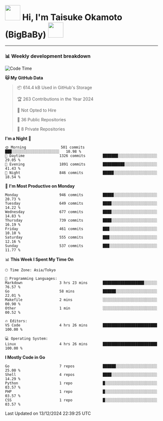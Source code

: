 <!-- Title -->
<h1>
    <img src="https://media.tenor.com/TlyRveJkgo4AAAAi/cloud-cloud-strife.gif" width="50"/> 
    Hi, I'm Taisuke Okamoto (BigBaBy) 
    <img src="https://media.tenor.com/TlyRveJkgo4AAAAi/cloud-cloud-strife.gif" width="50"/>
</h1>

---

<h3> 📊 Weekly development breakdown </h3>
<!-- waka-readme-stats -->

<!--START_SECTION:waka-->
![Code Time](http://img.shields.io/badge/Code%20Time-1%2C914%20hrs%2028%20mins-blue)

**🐱 My GitHub Data** 

> 📦 614.4 kB Used in GitHub's Storage 
 > 
> 🏆 263 Contributions in the Year 2024
 > 
> 🚫 Not Opted to Hire
 > 
> 📜 36 Public Repositories 
 > 
> 🔑 8 Private Repositories 
 > 
**I'm a Night 🦉** 

```text
🌞 Morning                501 commits         ███░░░░░░░░░░░░░░░░░░░░░░   10.98 % 
🌆 Daytime                1326 commits        ███████░░░░░░░░░░░░░░░░░░   29.05 % 
🌃 Evening                1891 commits        ██████████░░░░░░░░░░░░░░░   41.43 % 
🌙 Night                  846 commits         █████░░░░░░░░░░░░░░░░░░░░   18.54 % 
```
📅 **I'm Most Productive on Monday** 

```text
Monday                   946 commits         █████░░░░░░░░░░░░░░░░░░░░   20.73 % 
Tuesday                  649 commits         ████░░░░░░░░░░░░░░░░░░░░░   14.22 % 
Wednesday                677 commits         ████░░░░░░░░░░░░░░░░░░░░░   14.83 % 
Thursday                 739 commits         ████░░░░░░░░░░░░░░░░░░░░░   16.19 % 
Friday                   461 commits         ███░░░░░░░░░░░░░░░░░░░░░░   10.10 % 
Saturday                 555 commits         ███░░░░░░░░░░░░░░░░░░░░░░   12.16 % 
Sunday                   537 commits         ███░░░░░░░░░░░░░░░░░░░░░░   11.77 % 
```


📊 **This Week I Spent My Time On** 

```text
🕑︎ Time Zone: Asia/Tokyo

💬 Programming Languages: 
Markdown                 3 hrs 23 mins       ███████████████████░░░░░░   76.57 % 
Go                       58 mins             ██████░░░░░░░░░░░░░░░░░░░   22.01 % 
Makefile                 2 mins              ░░░░░░░░░░░░░░░░░░░░░░░░░   00.90 % 
Other                    1 min               ░░░░░░░░░░░░░░░░░░░░░░░░░   00.52 % 

🔥 Editors: 
VS Code                  4 hrs 26 mins       █████████████████████████   100.00 % 

💻 Operating System: 
Linux                    4 hrs 26 mins       █████████████████████████   100.00 % 
```

**I Mostly Code in Go** 

```text
Go                       7 repos             ██████░░░░░░░░░░░░░░░░░░░   25.00 % 
Shell                    4 repos             ████░░░░░░░░░░░░░░░░░░░░░   14.29 % 
Python                   1 repo              █░░░░░░░░░░░░░░░░░░░░░░░░   03.57 % 
PHP                      1 repo              █░░░░░░░░░░░░░░░░░░░░░░░░   03.57 % 
CSS                      1 repo              █░░░░░░░░░░░░░░░░░░░░░░░░   03.57 % 
```




 Last Updated on 13/12/2024 22:39:25 UTC
<!--END_SECTION:waka-->
